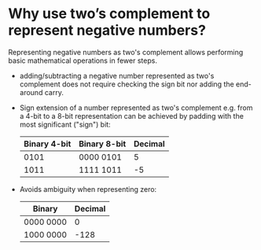 # Why use two’s complement to represent negative numbers? #
Representing negative numbers as two's complement allows performing basic mathematical operations in fewer steps.
- adding/subtracting a negative number represented as two's complement does not require checking the sign bit nor adding the end-around carry.
- Sign extension of a number represented as two's complement e.g. from a 4-bit to a 8-bit representation can be achieved by padding with the most significant ("sign") bit:

	Binary 4-bit | Binary 8-bit | Decimal
	----|-------|--------
	0101 | 0000 0101 | 5
	1011 | 1111 1011 |-5

- Avoids ambiguity when representing zero:

	Binary | Decimal
	-------|--------
	0000 0000 |    0
	1000 0000 | -128 
